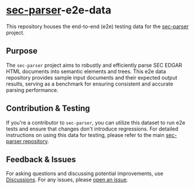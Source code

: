 # [sec-parser](https://github.com/alphanome-ai/sec-parser)-e2e-data

This repository houses the end-to-end (e2e) testing data for the [sec-parser](https://github.com/alphanome-ai/sec-parser) project.

## Purpose

The `sec-parser` project aims to robustly and efficiently parse SEC EDGAR HTML documents into semantic elements and trees. This e2e data repository provides sample input documents and their expected output results, serving as a benchmark for ensuring consistent and accurate parsing performance.

## Contribution & Testing

If you're a contributor to `sec-parser`, you can utilize this dataset to run e2e tests and ensure that changes don't introduce regressions. For detailed instructions on using this data for testing, please refer to the main [sec-parser repository](https://github.com/alphanome-ai/sec-parser).

## Feedback & Issues

For asking questions and discussing potential improvements, use [Discussions](https://github.com/orgs/alphanome-ai/discussions). For any issues, please [open an issue](https://github.com/alphanome-ai/sec-parser/issues).
